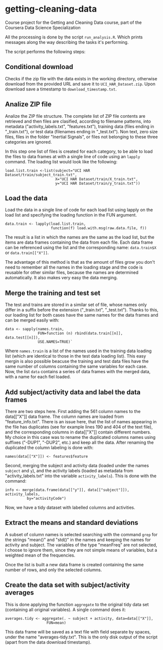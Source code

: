 getting-cleaning-data
=====================

Course project for the Getting and Cleaning Data course, part of the Coursera 
Data Science Specialization

All the processing is done by the script `run_analysis.R`. Which prints messages
along the way describing the tasks it's performing.

The script performs the following steps:

Conditional download
--------------------

Checks if the zip file with the data exists in the working directory, otherwise 
download from the provided URL and save it to `UCI_HAR_Dataset.zip`. Upon 
download save a timestamp to `download_timestamp.txt`.

Analize ZIP file
----------------

Analize the ZIP file structure. The complete list of ZIP file contents are 
retrieved and then files are clasified, according to filename patterns, into
 metadata ("activity_labels.txt", "features.txt"), training data (files ending 
in "_train.txt"), or test data (filenames ending in "_test.txt"). Non text, 
zero size files, files in the folder "Inertial Signals", or files not 
belonging to these three categories are ignored.

In this step one list of files is created for each category, to be able to load 
the files to data frames at with a single line of code using an `lapply` 
command. The loading list would look like the following:

```
load.list.train <-list(subject="UCI HAR Dataset/train/subject_train.txt", 
                       X="UCI HAR Dataset/train/X_train.txt", 
                       y="UCI HAR Dataset/train/y_train.txt"))
```

Load the data
-------------

Load the data in a single line of code for each load list using lapply on the
load list and specifying the loading function in the FUN argument.

```
data.train <- lapply(load.list.train, 
                     function(f) load.with.msg(raw.data.file, f))
```

The result is a list in which the names are the same as the load list, but the 
items are data frames containing the data from each file. Each data frame can 
be referenced using the list and the corresponding name: `data.train$X` or 
`data.train[["X"]]`.

The advantage of this method is that as the amount of files grow you don't need
to remember all the names in the loading stage and the code is reusable for
other similar files, because the names are determined automatically. It also
makes very easy the data merging.

Merge the training and test set
-------------------------------

The test and trains are stored in a similar set of file, whose names only differ
in a suffix before the extension ("_train.txt", "_test.txt"). Thanks to this,
our loading list for both cases have the same names for the data frames and can
be merged easily with:

```
data <- sapply(names.train, 
               FUN=function (n) rbind(data.train[[n]], data.test[[n]]),
               USE.NAMES=TRUE)`
```

Where `names.train` is a list of the names used in the training data loading
list (which are identical to those in the test data loading list). This easy
mergin is also possible beacuse the training and test data files have the same
number of columns containing the same variables for each case. Now, the list
`data` contains a series of data frames with the merged data, with a name for
each fiel loaded.

Add subject/activity data and label the data frames
---------------------------------------------------

There are two steps here. First adding the 561 column names to the data[["X"]] 
data frame. The column names are loaded from "feature_info.txt". There is an
issue here, that the list of names appearing in the file has duplicates (see for
example lines 190 and 404 of the text file), and the corresponding columns in
data[["X"]] contain different numbers. My choice in this case was to rename
the duplicated columns names using suffixes ("-DUP1", "-DUP2", etc.) and keep
all the data. After renaming the duplicated the column labeling is done with:

```
names(data[["X"]]) <- features$feature
```

Second, merging the subject and activity data (loaded under the names `subject` 
and `y`), and the activity labels (loaded as metadata from "activity_labels.txt"
 into the variable `activity_labels`). This is done with the command:

```
info <- merge(data.frame(data[["y"]], data[["subject"]]), activity_labels, 
	      by="activityCode")
```

Now, we have a tidy dataset with labelled columns and activities.

Extract the means and standard deviations
-----------------------------------------

A subset of column names is selected searching with the command `grep` for the
strings "mean()" and "std()" in the names and keeping the names for activity and
subject. The variables of the type "meanFreq" are not selected, I choose to 
ignore them, since they are not simple means of variables, but a weighted mean 
of the frequencies.

Once the list is built a new data frame is created containing the same number of
rows, and only the selected columns.

Create the data set with subject/activity averages
--------------------------------------------------

This is done applying the function `aggregate` to the original tidy data set 
(containing all original variables). A single command does it:

```
averages.tidy <- aggregate(. ~ subject + activity, data=data[["X"]], 
			       FUN=mean)
```

This data frame will be saved as a text file with field separate by spaces,
under the name "averages-tidy.txt". This is the only disk output of the script 
(apart from the data download timestamp).

